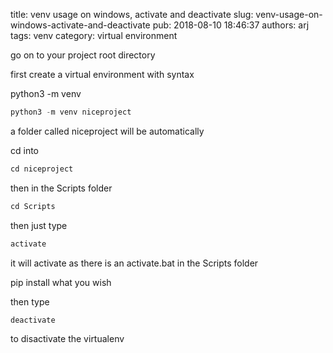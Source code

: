 title: venv usage on windows, activate and deactivate
slug: venv-usage-on-windows-activate-and-deactivate
pub: 2018-08-10 18:46:37
authors: arj
tags: venv
category: virtual environment


go on to your project root directory




first create a virtual environment with syntax




python3 -m venv <env-name>





```python
python3 -m venv niceproject
```



a folder called niceproject will be automatically




cd into <projectname>





```python
cd niceproject
```



then in the Scripts folder





```python
cd Scripts
```



then just type





```python
activate
```



it will activate as there is an activate.bat in the Scripts folder




pip install what you wish







then type





```python
deactivate
```



to disactivate the virtualenv



